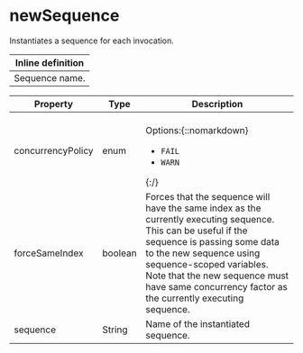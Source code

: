 ---
---
# newSequence

Instantiates a sequence for each invocation.

| Inline definition |
| -------- |
| Sequence name. |


| Property | Type | Description |
| ------- | ------- | -------- |
| concurrencyPolicy | enum | <br>Options:{::nomarkdown}<ul><li><code>FAIL</code></li><li><code>WARN</code></li></ul>{:/} |
| forceSameIndex | boolean | Forces that the sequence will have the same index as the currently executing sequence. This can be useful if the sequence is passing some data to the new sequence using sequence-scoped variables. Note that the new sequence must have same concurrency factor as the currently executing sequence. |
| sequence | String | Name of the instantiated sequence. |

